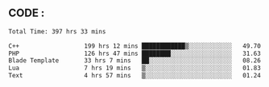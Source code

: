 ## CODE :
<!--START_SECTION:waka-->

```txt
Total Time: 397 hrs 33 mins

C++                  199 hrs 12 mins ████████████▒░░░░░░░░░░░░   49.70 %
PHP                  126 hrs 47 mins ████████░░░░░░░░░░░░░░░░░   31.63 %
Blade Template       33 hrs 7 mins   ██░░░░░░░░░░░░░░░░░░░░░░░   08.26 %
Lua                  7 hrs 19 mins   ▒░░░░░░░░░░░░░░░░░░░░░░░░   01.83 %
Text                 4 hrs 57 mins   ▒░░░░░░░░░░░░░░░░░░░░░░░░   01.24 %
```

<!--END_SECTION:waka-->

